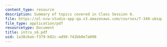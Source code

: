 ```yaml
---
content_type: resource
description: Summary of topics covered in Class Session 6.
file: https://ol-ocw-studio-app-qa.s3.amazonaws.com/courses/7-340-ubiquitination-the-proteasome-and-human-disease-fall-2004/1a38cbaef379b02cad99742bb0e7a090_intro_s6.pdf
file_type: application/pdf
resourcetype: Document
title: intro_s6.pdf
uid: 1a38cbae-f379-b02c-ad99-742bb0e7a090
---
```

